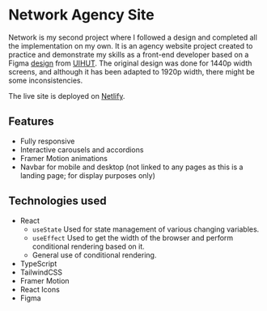 # Network Agency Site

Network is my second project where I followed a design and completed all the implementation on my own. It is an agency website project created to practice and demonstrate my skills as a front-end developer based on a Figma [design](https://uihut.com/all/digital-agency-landing-page-design/25152) from [UIHUT](https://uihut.com). The original design was done for 1440p width screens, and although it has been adapted to 1920p width, there might be some inconsistencies.

The live site is deployed on [Netlify](https://networkagency-leomat.netlify.app/).

## Features

- Fully responsive
- Interactive carousels and accordions
- Framer Motion animations
- Navbar for mobile and desktop (not linked to any pages as this is a landing page; for display purposes only)

## Technologies used

- React
  - `useState` Used for state management of various changing variables.
  - `useEffect` Used to get the width of the browser and perform conditional rendering based on it.
  - General use of conditional rendering.
- TypeScript
- TailwindCSS
- Framer Motion
- React Icons
- Figma
